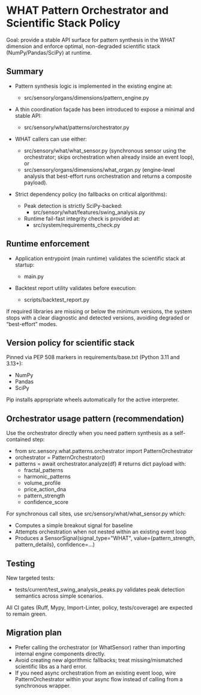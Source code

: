 # WHAT Pattern Orchestrator and Scientific Stack Policy

Goal: provide a stable API surface for pattern synthesis in the WHAT dimension and enforce optimal, non-degraded scientific stack (NumPy/Pandas/SciPy) at runtime.

## Summary

- Pattern synthesis logic is implemented in the existing engine at:
  - src/sensory/organs/dimensions/pattern_engine.py

- A thin coordination façade has been introduced to expose a minimal and stable API:
  - src/sensory/what/patterns/orchestrator.py

- WHAT callers can use either:
  - src/sensory/what/what_sensor.py (synchronous sensor using the orchestrator; skips orchestration when already inside an event loop), or
  - src/sensory/organs/dimensions/what_organ.py (engine-level analysis that best-effort runs orchestration and returns a composite payload).

- Strict dependency policy (no fallbacks on critical algorithms):
  - Peak detection is strictly SciPy-backed:
    - src/sensory/what/features/swing_analysis.py
  - Runtime fail-fast integrity check is provided at:
    - src/system/requirements_check.py

## Runtime enforcement

- Application entrypoint (main runtime) validates the scientific stack at startup:
  - main.py

- Backtest report utility validates before execution:
  - scripts/backtest_report.py

If required libraries are missing or below the minimum versions, the system stops with a clear diagnostic and detected versions, avoiding degraded or “best-effort” modes.

## Version policy for scientific stack

Pinned via PEP 508 markers in requirements/base.txt (Python 3.11 and 3.13+):

- NumPy
- Pandas
- SciPy

Pip installs appropriate wheels automatically for the active interpreter.

## Orchestrator usage pattern (recommendation)

Use the orchestrator directly when you need pattern synthesis as a self-contained step:

- from src.sensory.what.patterns.orchestrator import PatternOrchestrator
- orchestrator = PatternOrchestrator()
- patterns = await orchestrator.analyze(df)  # returns dict payload with:
  - fractal_patterns
  - harmonic_patterns
  - volume_profile
  - price_action_dna
  - pattern_strength
  - confidence_score

For synchronous call sites, use src/sensory/what/what_sensor.py which:
- Computes a simple breakout signal for baseline
- Attempts orchestration when not nested within an existing event loop
- Produces a SensorSignal(signal_type="WHAT", value={pattern_strength, pattern_details}, confidence=...)

## Testing

New targeted tests:
- tests/current/test_swing_analysis_peaks.py validates peak detection semantics across simple scenarios.

All CI gates (Ruff, Mypy, Import-Linter, policy, tests/coverage) are expected to remain green.

## Migration plan

- Prefer calling the orchestrator (or WhatSensor) rather than importing internal engine components directly.
- Avoid creating new algorithmic fallbacks; treat missing/mismatched scientific libs as a hard error.
- If you need async orchestration from an existing event loop, wire PatternOrchestrator within your async flow instead of calling from a synchronous wrapper.